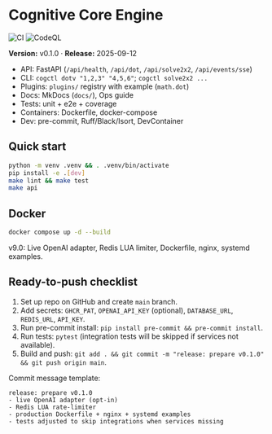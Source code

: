 # Cognitive Core Engine

![CI](https://github.com/neuron7x/cognitive-core-engine/actions/workflows/ci.yml/badge.svg)
![CodeQL](https://github.com/neuron7x/cognitive-core-engine/actions/workflows/codeql.yml/badge.svg)

**Version:** v0.1.0 · **Release:** 2025-09-12

- API: FastAPI (`/api/health`, `/api/dot`, `/api/solve2x2`, `/api/events/sse`)
- CLI: `cogctl dotv "1,2,3" "4,5,6"`; `cogctl solve2x2 ...`
- Plugins: `plugins/` registry with example (`math.dot`)
- Docs: MkDocs (`docs/`), Ops guide
- Tests: unit + e2e + coverage
- Containers: Dockerfile, docker-compose
- Dev: pre-commit, Ruff/Black/Isort, DevContainer

## Quick start
```bash
python -m venv .venv && . .venv/bin/activate
pip install -e .[dev]
make lint && make test
make api
```

## Docker
```bash
docker compose up -d --build
```


v9.0: Live OpenAI adapter, Redis LUA limiter, Dockerfile, nginx, systemd examples.


## Ready-to-push checklist
1. Set up repo on GitHub and create `main` branch.
2. Add secrets: `GHCR_PAT`, `OPENAI_API_KEY` (optional), `DATABASE_URL`, `REDIS_URL`, `API_KEY`.
3. Run pre-commit install: `pip install pre-commit && pre-commit install`.
4. Run tests: `pytest` (integration tests will be skipped if services not available).
5. Build and push: `git add . && git commit -m "release: prepare v0.1.0" && git push origin main`.

Commit message template:
```
release: prepare v0.1.0
- live OpenAI adapter (opt-in)
- Redis LUA rate-limiter
- production Dockerfile + nginx + systemd examples
- tests adjusted to skip integrations when services missing
```
